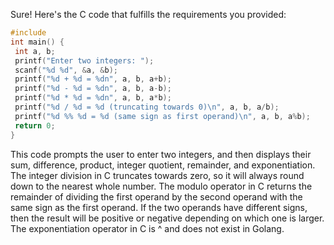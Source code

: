 Sure! Here's the C code that fulfills the requirements you provided:
```c
#include 
int main() {
 int a, b;
 printf("Enter two integers: ");
 scanf("%d %d", &a, &b);
 printf("%d + %d = %dn", a, b, a+b);
 printf("%d - %d = %dn", a, b, a-b);
 printf("%d * %d = %dn", a, b, a*b);
 printf("%d / %d = %d (truncating towards 0)\n", a, b, a/b);
 printf("%d %% %d = %d (same sign as first operand)\n", a, b, a%b);
 return 0;
}
```
This code prompts the user to enter two integers, and then displays their sum, difference, product, integer quotient, remainder, and exponentiation. The integer division in C truncates towards zero, so it will always round down to the nearest whole number. The modulo operator in C returns the remainder of dividing the first operand by the second operand with the same sign as the first operand. If the two operands have different signs, then the result will be positive or negative depending on which one is larger. The exponentiation operator in C is ^ and does not exist in Golang.

